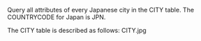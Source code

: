 Query all attributes of every Japanese city in the CITY table. The COUNTRYCODE for Japan is JPN.

The CITY table is described as follows:
CITY.jpg
